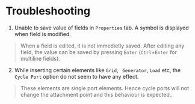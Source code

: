 # Troubleshooting

1. Unable to save value of fields in `Properties` tab. A symbol is displayed when field is modified.

> When a field is edited, it is not immedietly saved. After editing any field, the value can be saved by pressing `Enter` (`Ctrl`+`Enter` for multiline fields).

2. While inserting certain elements like `Grid`, ` Generator`, `Load` etc, the `Cycle Port` option do not seem to have any effect.

> These elements are single port elements. Hence cycle ports will not change the attachment point and this behaviour is expected..

